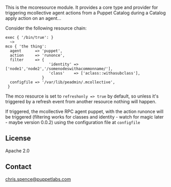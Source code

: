 This is the mcoresource module. It provides a core type and provider for triggering mcollective agent actions from a Puppet Catalog during a Catalog apply action on an agent...

Consider the following resource chain:

    exec { '/bin/true': }
      ~>
    mco { 'the thing':
      agent      => 'puppet',
      action     => 'runonce',
      filter     => { 
                       'identity' => ['node1','node2','/somenodeswithacommonname/'],
                       'class'    => ['aclass::withasubclass'],
                    }          
      configfile => '/var/lib/peadmin/.mcollective',
     }

The mco resource is set to `refreshonly => true` by default, so unless it's triggered by a refresh event from another resource nothing will happen.

If triggered, the mcollective RPC agent puppet, with the action runonce will be triggered (filtering works for classes and identity - watch for magic later - maybe version 0.0.2) using the configuration file at `configfile`

License
-------
Apache 2.0

Contact
-------
chris.spence@puppetlabs.com
